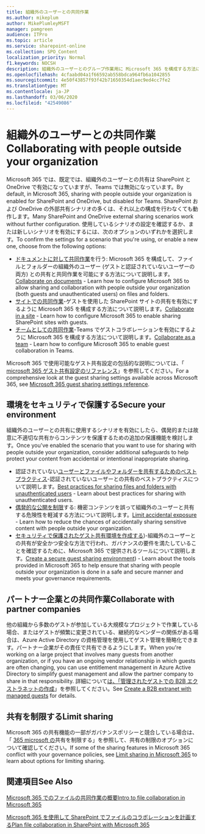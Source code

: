 ```yaml
---
title: 組織外のユーザーとの共同作業
ms.author: mikeplum
author: MikePlumleyMSFT
manager: pamgreen
audience: ITPro
ms.topic: article
ms.service: sharepoint-online
ms.collection: SPO_Content
localization_priority: Normal
f1.keywords: NOCSH
description: 組織外のユーザーとのグループ作業用に Microsoft 365 を構成する方法について説明します。
ms.openlocfilehash: 4cfaabd04a1f66592ab558bdca964fb6a1042855
ms.sourcegitcommit: 4e50f43857f93f42b71650354d1aec9ed4cc7fe2
ms.translationtype: MT
ms.contentlocale: ja-JP
ms.lasthandoff: 03/06/2020
ms.locfileid: "42549086"
---
```

# <a name="collaborating-with-people-outside-your-organization"></a><span data-ttu-id="4468b-103">組織外のユーザーとの共同作業</span><span class="sxs-lookup"><span data-stu-id="4468b-103">Collaborating with people outside your organization</span></span>

<span data-ttu-id="4468b-104">Microsoft 365 では、既定では、組織外のユーザーとの共有は SharePoint と OneDrive で有効になっていますが、Teams では無効になっています。</span><span class="sxs-lookup"><span data-stu-id="4468b-104">By default, in Microsoft 365, sharing with people outside your organization is enabled for SharePoint and OneDrive, but disabled for Teams.</span></span> <span data-ttu-id="4468b-105">SharePoint および OneDrive の外部共有シナリオの多くは、それ以上の構成を行わなくても動作します。</span><span class="sxs-lookup"><span data-stu-id="4468b-105">Many SharePoint and OneDrive external sharing scenarios work without further configuration.</span></span> <span data-ttu-id="4468b-106">使用しているシナリオの設定を確認するか、または新しいシナリオを有効にするには、次のオプションのいずれかを選択します。</span><span class="sxs-lookup"><span data-stu-id="4468b-106">To confirm the settings for a scenario that you're using, or enable a new one, choose from the following options:</span></span>

- <span data-ttu-id="4468b-107">[ドキュメントに対して共同作業](collaborate-on-documents.md)を行う: Microsoft 365 を構成して、ファイルとフォルダーの組織外のユーザー (ゲストと認証されていないユーザーの両方) との共有と共同作業を可能にする方法について説明します。</span><span class="sxs-lookup"><span data-stu-id="4468b-107">[Collaborate on documents](collaborate-on-documents.md) - Learn how to configure Microsoft 365 to allow sharing and collaboration with people outside your organization (both guests and unauthenticated users) on files and folders.</span></span>
- <span data-ttu-id="4468b-108">[サイトでの共同作業](collaborate-in-a-site.md)-ゲストを使用した SharePoint サイトの共有を有効にするように Microsoft 365 を構成する方法について説明します。</span><span class="sxs-lookup"><span data-stu-id="4468b-108">[Collaborate in a site](collaborate-in-a-site.md) - Learn how to configure Microsoft 365 to enable sharing SharePoint sites with guests.</span></span>
- <span data-ttu-id="4468b-109">[チームとしての共同作業](collaborate-as-a-team.md)-Teams でゲストコラボレーションを有効にするように Microsoft 365 を構成する方法について説明します。</span><span class="sxs-lookup"><span data-stu-id="4468b-109">[Collaborate as a team](collaborate-as-a-team.md) - Learn how to configure Microsoft 365 to enable guest collaboration in Teams.</span></span>

<span data-ttu-id="4468b-110">Microsoft 365 で使用可能なゲスト共有設定の包括的な説明については、「 [microsoft 365 ゲスト共有設定のリファレンス](microsoft-365-guest-settings.md)」を参照してください。</span><span class="sxs-lookup"><span data-stu-id="4468b-110">For a comprehensive look at the guest sharing settings available across Microsoft 365, see [Microsoft 365 guest sharing settings reference](microsoft-365-guest-settings.md).</span></span>

## <a name="secure-your-environment"></a><span data-ttu-id="4468b-111">環境をセキュリティで保護する</span><span class="sxs-lookup"><span data-stu-id="4468b-111">Secure your environment</span></span>

<span data-ttu-id="4468b-112">組織外のユーザーとの共有に使用するシナリオを有効にしたら、偶発的または故意に不適切な共有からコンテンツを保護するための追加の保護機能を検討します。</span><span class="sxs-lookup"><span data-stu-id="4468b-112">Once you've enabled the scenario that you want to use for sharing with people outside your organization, consider additional safeguards to help protect your content from accidental or intentional inappropriate sharing.</span></span>

- <span data-ttu-id="4468b-113">認証されていない[ユーザーとファイルやフォルダーを共有するためのベストプラクティス](best-practices-anonymous-sharing.md)-認証されていないユーザーとの共有のベストプラクティスについて説明します。</span><span class="sxs-lookup"><span data-stu-id="4468b-113">[Best practices for sharing files and folders with unauthenticated users](best-practices-anonymous-sharing.md) - Learn about best practices for sharing with unauthenticated users.</span></span>
- <span data-ttu-id="4468b-114">[偶発的な公開を制限](sharing-limit-accidental-exposure.md)する: 機密コンテンツを誤って組織外のユーザーと共有する危険性を軽減する方法について説明します。</span><span class="sxs-lookup"><span data-stu-id="4468b-114">[Limit accidental exposure](sharing-limit-accidental-exposure.md) - Learn how to reduce the chances of accidentally sharing sensitive content with people outside your organization.</span></span>
- <span data-ttu-id="4468b-115">[セキュリティで保護されたゲスト共有環境を作成する](create-a-secure-guest-sharing-environment.md))-組織外のユーザーとの共有が安全かつ安全な方法で行われ、ガバナンスの要件を満たしていることを確認するために、Microsoft 365 で提供されるツールについて説明します。</span><span class="sxs-lookup"><span data-stu-id="4468b-115">[Create a secure guest sharing environment](create-a-secure-guest-sharing-environment.md)) - Learn about the tools provided in Microsoft 365 to help ensure that sharing with people outside your organization is done in a safe and secure manner and meets your governance requirements.</span></span>

## <a name="collaborate-with-partner-companies"></a><span data-ttu-id="4468b-116">パートナー企業との共同作業</span><span class="sxs-lookup"><span data-stu-id="4468b-116">Collaborate with partner companies</span></span>

<span data-ttu-id="4468b-117">他の組織から多数のゲストが参加している大規模なプロジェクトで作業している場合、またはゲストが頻繁に変更されている、継続的なベンダーの関係がある場合は、Azure Active Directory の資格管理を使用してゲスト管理を簡略化できます。パートナー企業がその責任で共有できるようにします。</span><span class="sxs-lookup"><span data-stu-id="4468b-117">When you're working on a large project that involves many guests from another organization, or if you have an ongoing vendor relationship in which guests are often changing, you can use entitlement management in Azure Active Directory to simplify guest management and allow the partner company to share in that responsibility.</span></span> <span data-ttu-id="4468b-118">詳細について[は、「管理されたゲストでの B2B エクストラネットの作成](b2b-extranet.md)」を参照してください。</span><span class="sxs-lookup"><span data-stu-id="4468b-118">See [Create a B2B extranet with managed guests](b2b-extranet.md) for details.</span></span>

## <a name="limit-sharing"></a><span data-ttu-id="4468b-119">共有を制限する</span><span class="sxs-lookup"><span data-stu-id="4468b-119">Limit sharing</span></span>

<span data-ttu-id="4468b-120">Microsoft 365 の共有機能の一部がガバナンスポリシーと競合している場合は、「 [365 microsoft の](microsoft-365-limit-sharing.md)共有を制限する」を参照して、共有の制限のオプションについて確認してください。</span><span class="sxs-lookup"><span data-stu-id="4468b-120">If some of the sharing features in Microsoft 365 conflict with your governance policies, see [Limit sharing in Microsoft 365](microsoft-365-limit-sharing.md) to learn about options for limiting sharing.</span></span>

## <a name="see-also"></a><span data-ttu-id="4468b-121">関連項目</span><span class="sxs-lookup"><span data-stu-id="4468b-121">See Also</span></span>

[<span data-ttu-id="4468b-122">Microsoft 365 でのファイルの共同作業の概要</span><span class="sxs-lookup"><span data-stu-id="4468b-122">Intro to file collaboration in Microsoft 365</span></span>](https://docs.microsoft.com/sharepoint/intro-to-file-collaboration)

[<span data-ttu-id="4468b-123">Microsoft 365 を使用して SharePoint でファイルのコラボレーションを計画する</span><span class="sxs-lookup"><span data-stu-id="4468b-123">Plan file collaboration in SharePoint with Microsoft 365</span></span>](https://docs.microsoft.com/sharepoint/deploy-file-collaboration)
